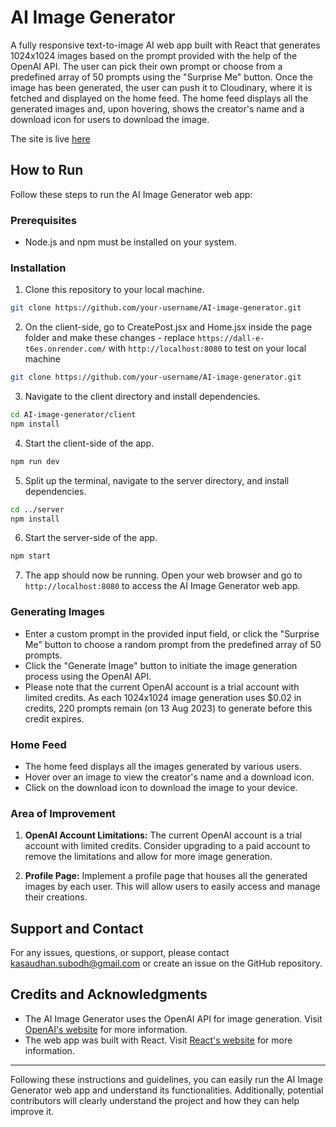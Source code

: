 # AI Image Generator

A fully responsive text-to-image AI web app built with React that generates 1024x1024 images based on the prompt provided with the help of the OpenAI API. The user can pick their own prompt or choose from a predefined array of 50 prompts using the "Surprise Me" button. Once the image has been generated, the user can push it to Cloudinary, where it is fetched and displayed on the home feed. The home feed displays all the generated images and, upon hovering, shows the creator's name and a download icon for users to download the image.

The site is live <a href="https://subodh-ai-image-generator.netlify.app/" target="_blank">here</a>

## How to Run

Follow these steps to run the AI Image Generator web app:

### Prerequisites

- Node.js and npm must be installed on your system.

### Installation

1. Clone this repository to your local machine.

```bash
git clone https://github.com/your-username/AI-image-generator.git
```

2. On the client-side, go to CreatePost.jsx and Home.jsx inside the page folder and make these changes -
   replace
   ```https://dall-e-t6es.onrender.com/```
   with
   ```http://localhost:8080```
   to test on your local machine

```bash
git clone https://github.com/your-username/AI-image-generator.git
```

3. Navigate to the client directory and install dependencies.

```bash
cd AI-image-generator/client
npm install
```

4. Start the client-side of the app.

```bash
npm run dev
```

5. Split up the terminal, navigate to the server directory, and install dependencies.

```bash
cd ../server
npm install
```

6. Start the server-side of the app.

```bash
npm start
```

7. The app should now be running. Open your web browser and go to `http://localhost:8080` to access the AI Image Generator web app.

### Generating Images

- Enter a custom prompt in the provided input field, or click the "Surprise Me" button to choose a random prompt from the predefined array of 50 prompts.
- Click the "Generate Image" button to initiate the image generation process using the OpenAI API.
- Please note that the current OpenAI account is a trial account with limited credits. As each 1024x1024 image generation uses $0.02 in credits, 220 prompts remain (on 13 Aug 2023) to generate before this credit expires.

### Home Feed

- The home feed displays all the images generated by various users.
- Hover over an image to view the creator's name and a download icon.
- Click on the download icon to download the image to your device.

### Area of Improvement

1. **OpenAI Account Limitations:** The current OpenAI account is a trial account with limited credits. Consider upgrading to a paid account to remove the limitations and allow for more image generation.

2. **Profile Page:** Implement a profile page that houses all the generated images by each user. This will allow users to easily access and manage their creations.


## Support and Contact

For any issues, questions, or support, please contact [kasaudhan.subodh@gmail.com](mailto:kasaudhan.subodh@gmail.com) or create an issue on the GitHub repository.


## Credits and Acknowledgments

- The AI Image Generator uses the OpenAI API for image generation. Visit [OpenAI's website](https://openai.com/) for more information.
- The web app was built with React. Visit [React's website](https://reactjs.org/) for more information.

---

Following these instructions and guidelines, you can easily run the AI Image Generator web app and understand its functionalities. Additionally, potential contributors will clearly understand the project and how they can help improve it.
